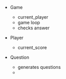 
- Game
  - current_player
  - game loop
  - checks answer

- Player
  - current_score

- Question
  - generates questions
  -